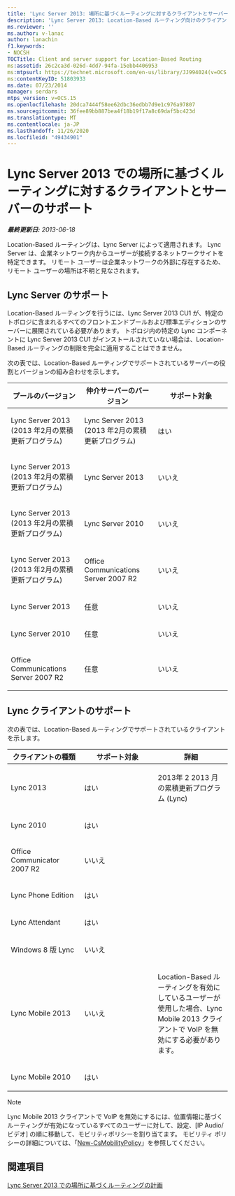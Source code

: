 ```yaml
---
title: 'Lync Server 2013: 場所に基づくルーティングに対するクライアントとサーバーのサポート'
description: 'Lync Server 2013: Location-Based ルーティング向けのクライアントとサーバーのサポート。'
ms.reviewer: ''
ms.author: v-lanac
author: lanachin
f1.keywords:
- NOCSH
TOCTitle: Client and server support for Location-Based Routing
ms:assetid: 26c2ca3d-026d-4dd7-94fa-15ebb4406953
ms:mtpsurl: https://technet.microsoft.com/en-us/library/JJ994024(v=OCS.15)
ms:contentKeyID: 51803933
ms.date: 07/23/2014
manager: serdars
mtps_version: v=OCS.15
ms.openlocfilehash: 20dca7444f58ee62dbc36edbb7d9e1c976a97807
ms.sourcegitcommit: 36fee89bb887bea4f18b19f17a8c69daf5bc423d
ms.translationtype: MT
ms.contentlocale: ja-JP
ms.lasthandoff: 11/26/2020
ms.locfileid: "49434901"
---
```

# <a name="client-and-server-support-for-location-based-routing-in-lync-server-2013"></a>Lync Server 2013 での場所に基づくルーティングに対するクライアントとサーバーのサポート

<div data-xmlns="http://www.w3.org/1999/xhtml">

<div class="topic" data-xmlns="http://www.w3.org/1999/xhtml" data-msxsl="urn:schemas-microsoft-com:xslt" data-cs="https://msdn.microsoft.com/">

<div data-asp="https://msdn2.microsoft.com/asp">



</div>

<div id="mainSection">

<div id="mainBody">

<span> </span>

_**最終更新日:** 2013-06-18_

Location-Based ルーティングは、Lync Server によって適用されます。 Lync Server は、企業ネットワーク内からユーザーが接続するネットワークサイトを特定できます。 リモート ユーザーは企業ネットワークの外部に存在するため、リモート ユーザーの場所は不明と見なされます。

<div>

## <a name="lync-server-support"></a>Lync Server のサポート

Location-Based ルーティングを行うには、Lync Server 2013 CU1 が、特定のトポロジに含まれるすべてのフロントエンドプールおよび標準エディションのサーバーに展開されている必要があります。 トポロジ内の特定の Lync コンポーネントに Lync Server 2013 CU1 がインストールされていない場合は、Location-Based ルーティングの制限を完全に適用することはできません。

次の表では、Location-Based ルーティングでサポートされているサーバーの役割とバージョンの組み合わせを示します。


<table>
<colgroup>
<col style="width: 33%" />
<col style="width: 33%" />
<col style="width: 33%" />
</colgroup>
<thead>
<tr class="header">
<th>プールのバージョン</th>
<th>仲介サーバーのバージョン</th>
<th>サポート対象</th>
</tr>
</thead>
<tbody>
<tr class="odd">
<td><p>Lync Server 2013 (2013 年2月の累積更新プログラム)</p></td>
<td><p>Lync Server 2013 (2013 年2月の累積更新プログラム)</p></td>
<td><p>はい</p></td>
</tr>
<tr class="even">
<td><p>Lync Server 2013 (2013 年2月の累積更新プログラム)</p></td>
<td><p>Lync Server 2013</p></td>
<td><p>いいえ</p></td>
</tr>
<tr class="odd">
<td><p>Lync Server 2013 (2013 年2月の累積更新プログラム)</p></td>
<td><p>Lync Server 2010</p></td>
<td><p>いいえ</p></td>
</tr>
<tr class="even">
<td><p>Lync Server 2013 (2013 年2月の累積更新プログラム)</p></td>
<td><p>Office Communications Server 2007 R2</p></td>
<td><p>いいえ</p></td>
</tr>
<tr class="odd">
<td><p>Lync Server 2013</p></td>
<td><p>任意</p></td>
<td><p>いいえ</p></td>
</tr>
<tr class="even">
<td><p>Lync Server 2010</p></td>
<td><p>任意</p></td>
<td><p>いいえ</p></td>
</tr>
<tr class="odd">
<td><p>Office Communications Server 2007 R2</p></td>
<td><p>任意</p></td>
<td><p>いいえ</p></td>
</tr>
</tbody>
</table>


</div>

<div>

## <a name="lync-client-support"></a>Lync クライアントのサポート

次の表では、Location-Based ルーティングでサポートされているクライアントを示します。


<table>
<colgroup>
<col style="width: 33%" />
<col style="width: 33%" />
<col style="width: 33%" />
</colgroup>
<thead>
<tr class="header">
<th>クライアントの種類</th>
<th>サポート対象</th>
<th>詳細</th>
</tr>
</thead>
<tbody>
<tr class="odd">
<td><p>Lync 2013</p></td>
<td><p>はい</p></td>
<td><p>2013年 2 2013 月の累積更新プログラム (Lync)</p></td>
</tr>
<tr class="even">
<td><p>Lync 2010</p></td>
<td><p>はい</p></td>
<td> </td>
</tr>
<tr class="odd">
<td><p>Office Communicator 2007 R2</p></td>
<td><p>いいえ</p></td>
<td> </td>
</tr>
<tr class="even">
<td><p>Lync Phone Edition</p></td>
<td><p>はい</p></td>
<td> </td>
</tr>
<tr class="odd">
<td><p>Lync Attendant</p></td>
<td><p>はい</p></td>
<td> </td>
</tr>
<tr class="even">
<td><p>Windows 8 版 Lync</p></td>
<td><p>いいえ</p></td>
<td> </td>
</tr>
<tr class="odd">
<td><p>Lync Mobile 2013</p></td>
<td><p>いいえ</p></td>
<td><p>Location-Based ルーティングを有効にしているユーザーが使用した場合、Lync Mobile 2013 クライアントで VoIP を無効にする必要があります。</p></td>
</tr>
<tr class="even">
<td><p>Lync Mobile 2010</p></td>
<td><p>はい</p></td>
<td> </td>
</tr>
</tbody>
</table>

  

<div>


> [!NOTE]  
> Lync Mobile 2013 クライアントで VoIP を無効にするには、位置情報に基づくルーティングが有効になっているすべてのユーザーに対して、設定、[IP Audio/ビデオ] の順に移動して、モビリティポリシーを割り当てます。 モビリティ ポリシーの詳細については、「<A href="https://docs.microsoft.com/powershell/module/skype/New-CsMobilityPolicy">New-CsMobilityPolicy</A>」を参照してください。



</div>

</div>

<div>

## <a name="see-also"></a>関連項目


[Lync Server 2013 での場所に基づくルーティングの計画](lync-server-2013-planning-for-location-based-routing.md)  
  

</div>

</div>

<span> </span>

</div>

</div>

</div>


